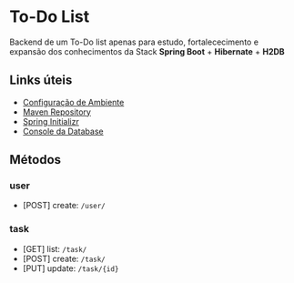 # To-Do List

Backend de um To-Do list apenas para estudo, fortalececimento e expansão dos conhecimentos da Stack **Spring Boot** + **Hibernate** + **H2DB**

## Links úteis
- [Configuração de Ambiente](https://efficient-sloth-d85.notion.site/Curso-de-Java-2408d11bfc3447e980fe9460b6293976)
- [Maven Repository](https://mvnrepository.com/)
- [Spring Initializr](https://start.spring.io/)
- [Console da Database](http://localhost:8080/h2-console/)

## Métodos
### user
 - [POST] create: `/user/`
### task
- [GET] list: `/task/`
- [POST] create: `/task/`
- [PUT] update: `/task/{id}`